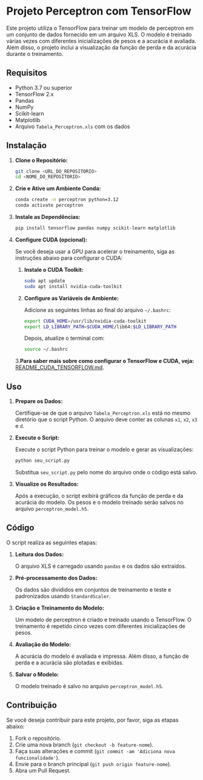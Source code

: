 # Projeto Perceptron com TensorFlow

Este projeto utiliza o TensorFlow para treinar um modelo de perceptron em um conjunto de dados fornecido em um arquivo XLS. O modelo é treinado várias vezes com diferentes inicializações de pesos e a acurácia é avaliada. Além disso, o projeto inclui a visualização da função de perda e da acurácia durante o treinamento.

## Requisitos

- Python 3.7 ou superior
- TensorFlow 2.x
- Pandas
- NumPy
- Scikit-learn
- Matplotlib
- Arquivo `Tabela_Perceptron.xls` com os dados

## Instalação

1. **Clone o Repositório:**

   ```bash
   git clone <URL_DO_REPOSITORIO>
   cd <NOME_DO_REPOSITORIO>
   ```

2. **Crie e Ative um Ambiente Conda:**

   ```bash
   conda create -n perceptron python=3.12
   conda activate perceptron
   ```

3. **Instale as Dependências:**

   ```bash
   pip install tensorflow pandas numpy scikit-learn matplotlib
   ```

4. **Configure CUDA (opcional):**

   Se você deseja usar a GPU para acelerar o treinamento, siga as instruções abaixo para configurar o CUDA:

   1. **Instale o CUDA Toolkit:**

      ```bash
      sudo apt update
      sudo apt install nvidia-cuda-toolkit
      ```

   2. **Configure as Variáveis de Ambiente:**

      Adicione as seguintes linhas ao final do arquivo `~/.bashrc`:

      ```bash
      export CUDA_HOME=/usr/lib/nvidia-cuda-toolkit
      export LD_LIBRARY_PATH=$CUDA_HOME/lib64:$LD_LIBRARY_PATH
      ```

      Depois, atualize o terminal com:

      ```bash
      source ~/.bashrc
      ```
   3.**Para saber mais sobre como configurar o TensorFlow e CUDA, veja:**
     [README_CUDA_TENSORFLOW.md](caminho/para/o/diretorio/README_CUDA_TENSORFLOW.md).

## Uso

1. **Prepare os Dados:**

   Certifique-se de que o arquivo `Tabela_Perceptron.xls` está no mesmo diretório que o script Python. O arquivo deve conter as colunas `x1`, `x2`, `x3` e `d`.

2. **Execute o Script:**

   Execute o script Python para treinar o modelo e gerar as visualizações:

   ```bash
   python seu_script.py
   ```

   Substitua `seu_script.py` pelo nome do arquivo onde o código está salvo.

3. **Visualize os Resultados:**

   Após a execução, o script exibirá gráficos da função de perda e da acurácia do modelo. Os pesos e o modelo treinado serão salvos no arquivo `perceptron_model.h5`.

## Código

O script realiza as seguintes etapas:

1. **Leitura dos Dados:**

   O arquivo XLS é carregado usando `pandas` e os dados são extraídos.

2. **Pré-processamento dos Dados:**

   Os dados são divididos em conjuntos de treinamento e teste e padronizados usando `StandardScaler`.

3. **Criação e Treinamento do Modelo:**

   Um modelo de perceptron é criado e treinado usando o TensorFlow. O treinamento é repetido cinco vezes com diferentes inicializações de pesos.

4. **Avaliação do Modelo:**

   A acurácia do modelo é avaliada e impressa. Além disso, a função de perda e a acurácia são plotadas e exibidas.

5. **Salvar o Modelo:**

   O modelo treinado é salvo no arquivo `perceptron_model.h5`.

## Contribuição

Se você deseja contribuir para este projeto, por favor, siga as etapas abaixo:

1. Fork o repositório.
2. Crie uma nova branch (`git checkout -b feature-nome`).
3. Faça suas alterações e commit (`git commit -am 'Adiciona nova funcionalidade'`).
4. Envie para o branch principal (`git push origin feature-nome`).
5. Abra um Pull Request.
